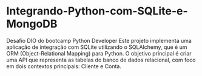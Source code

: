 # Integrando-Python-com-SQLite-e-MongoDB
Desafio DIO do bootcamp Python Developer
Este projeto implementa uma aplicação de integração com SQLite utilizando o SQLAlchemy, que é um ORM (Object-Relational Mapping) para Python. O objetivo principal é criar uma API que representa as tabelas do banco de dados relacional, com foco em dois contextos principais: Cliente e Conta.

